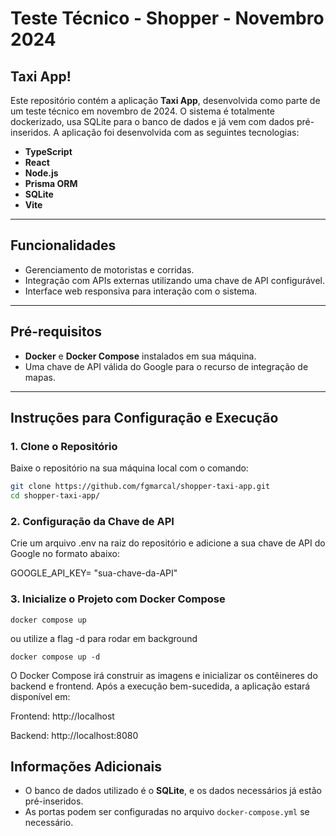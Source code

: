 # Teste Técnico - Shopper - Novembro 2024

## Taxi App!

Este repositório contém a aplicação **Taxi App**, desenvolvida como parte de um teste técnico em novembro de 2024. O sistema é totalmente dockerizado, usa SQLite para o banco de dados e já vem com dados pré-inseridos. A aplicação foi desenvolvida com as seguintes tecnologias:

- **TypeScript**
- **React**
- **Node.js**
- **Prisma ORM**
- **SQLite**
- **Vite**

---

## Funcionalidades

- Gerenciamento de motoristas e corridas.
- Integração com APIs externas utilizando uma chave de API configurável.
- Interface web responsiva para interação com o sistema.

---

## Pré-requisitos

- **Docker** e **Docker Compose** instalados em sua máquina.
- Uma chave de API válida do Google para o recurso de integração de mapas.

---

## Instruções para Configuração e Execução

### 1. **Clone o Repositório**

Baixe o repositório na sua máquina local com o comando:

```bash
git clone https://github.com/fgmarcal/shopper-taxi-app.git
cd shopper-taxi-app/
```

### 2. **Configuração da Chave de API**

Crie um arquivo .env na raiz do repositório e adicione a sua chave de API do Google no formato abaixo:

GOOGLE_API_KEY= "sua-chave-da-API"

### 3. **Inicialize o Projeto com Docker Compose**

```
docker compose up
```
ou utilize a flag -d para rodar em background

```
docker compose up -d
```

O Docker Compose irá construir as imagens e inicializar os contêineres do backend e frontend. Após a execução bem-sucedida, a aplicação estará disponível em:

Frontend: http://localhost

Backend: http://localhost:8080


## Informações Adicionais

- O banco de dados utilizado é o **SQLite**, e os dados necessários já estão pré-inseridos.
- As portas podem ser configuradas no arquivo `docker-compose.yml` se necessário.

